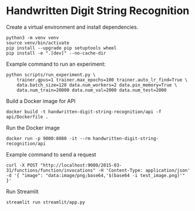# Handwritten Digit String Recognition

Create a virtual environment and install dependencies.

```
python3 -m venv venv
source venv/bin/activate
pip install --upgrade pip setuptools wheel
pip install -e ".[dev]" --no-cache-dir
```

Example command to run an experiment:

```
python scripts/run_experiment.py \
    trainer.gpus=1 trainer.max_epochs=100 trainer.auto_lr_find=True \
    data.batch_size=128 data.num_workers=2 data.pin_memory=True \
    data.num_train=20000 data.num_val=2000 data.num_test=2000
```

Build a Docker image for API

```
docker build -t handwritten-digit-string-recognition/api -f api/Dockerfile .
```

Run the Docker image

```
docker run -p 9000:8080 -it --rm handwritten-digit-string-recognition/api
```

Example command to send a request

```
curl -X POST "http://localhost:9000/2015-03-31/functions/function/invocations" -H 'Content-Type: application/json' -d '{ "image": "data:image/png;base64,'$(base64 -i test_image.png)'" }'
```

Run Streamlit

```
streamlit run streamlit/app.py
```
